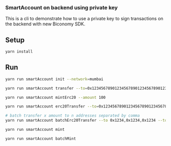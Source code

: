 ### SmartAccount on backend using private key

This is a cli to demonstrate how to use a private key to sign transactions on the backend with new Biconomy SDK.

## Setup

```bash
yarn install
```

## Run

```bash
yarn run smartAccount init --network=mumbai

yarn run smartAccount transfer --to=0x1234567890123456789012345678901234567890 --amount=1

yarn run smartAccount mintErc20 --amount 100

yarn run smartAccount erc20Transfer --to=0x1234567890123456789012345678901234567890 --amount=0.01 --token=0x0987654321098765432109876543210987654321

# batch transfer x amount to n addresses separated by comma
yarn run smartAccount batchErc20Transfer --to 0x1234,0x1234,0x1234 --token 0x0987654321098765432109876543210987654321 --amount 0.01

yarn run smartAccount mint

yarn run smartAccount batchMint
```
